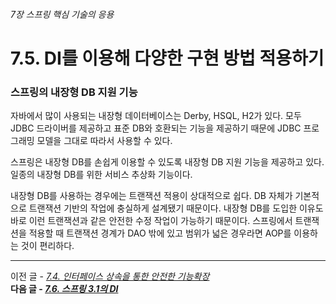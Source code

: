 ###### 7장 스프링 핵심 기술의 응용
# 7.5. DI를 이용해 다양한 구현 방법 적용하기

### 스프링의 내장형 DB 지원 기능

자바에서 많이 사용되는 내장형 데이터베이스는 Derby, HSQL, H2가 있다.
모두 JDBC 드라이버를 제공하고 표준 DB와 호환되는 기능을 제공하기 때문에 JDBC 프로그래밍 모델을 그대로 따라서 사용할 수 있다.            

스프링은 내장형 DB를 손쉽게 이용할 수 있도록 내장형 DB 지원 기능을 제공하고 있다. 일종의 내장형 DB를 위한 서비스 추상화 기능이다.         

내장형 DB를 사용하는 경우에는 트랜잭션 적용이 상대적으로 쉽다. DB 자체가 기본적으로 트랜잭션 기반의 작업에 충실하게 설계됐기 때문이다. 
내장형 DB를 도입한 이유도 바로 이런 트랜잭션과 같은 안전한 수정 작업이 가능하기 때문이다. 스프링에서 트랜잭션을 적용할 때 트랜잭션 경계가 
DAO 밖에 있고 범위가 넓은 경우라면 AOP를 이용하는 것이 편리하다.      

-----

이전 글 - [*7.4. 인터페이스 상속을 통한 안전한 기능확장*](./7.4.%20인터페이스%20상속을%20통한%20안전한%20기능확장.md)                    
**다음 글 - [*7.6. 스프링 3.1의 DI*](./7.6.%20스프링%203.1의%20DI.md)**
